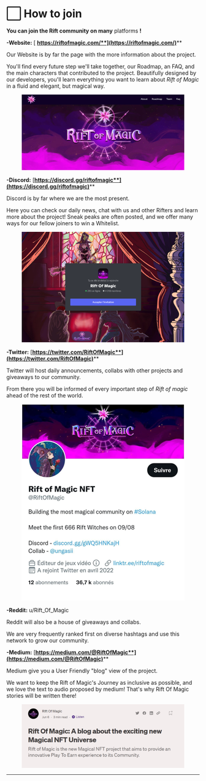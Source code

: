 # ⬜ How to join

**You can join the Rift community on many** platforms **!**&#x20;

**-Website:** [ **https://riftofmagic.com/**](https://riftofmagic.com/)****

Our Website is by far the page with the more information about the project.

You'll find every future step we'll take together, our Roadmap, an FAQ, and the main characters that contributed to the project. Beautifully designed by our developers, you'll learn everything you want to learn about _Rift of Magic_ in a fluid and elegant, but magical way.

<figure><img src=".gitbook/assets/image (2).png" alt=""><figcaption></figcaption></figure>

**-Discord:** [**https://discord.gg/riftofmagic**](https://discord.gg/riftofmagic)****

Discord is by far where we are the most present.

Here you can check our daily news, chat with us and other Rifters and learn more about the project! Sneak peaks are often posted, and we offer many ways for our fellow joiners to win a Whitelist.

<figure><img src=".gitbook/assets/image (4).png" alt=""><figcaption></figcaption></figure>

**-Twitter:** [**https://twitter.com/RiftOfMagic**](https://twitter.com/RiftOfMagic)****

Twitter will host daily announcements, collabs with other projects and giveaways to our community.&#x20;

From there you will be informed of every important step of _Rift of magic_ ahead of the rest of the world.

<figure><img src=".gitbook/assets/WhatsApp Image 2022-09-04 at 19.57.27.jpeg" alt=""><figcaption></figcaption></figure>

**-Reddit:** u/Rift\_Of\_Magic

Reddit will also be a house of giveaways and collabs.&#x20;

We are very frequently ranked first on diverse hashtags and use this network to grow our community.



**-Medium:** [**https://medium.com/@RiftOfMagic**](https://medium.com/@RiftOfMagic)****

Medium give you a User Friendly "blog" view of the project.&#x20;

We want to keep the Rift of Magic's Journey as inclusive as possible, and we love the text to audio proposed by medium! That's why Rift Of Magic stories will be written there!&#x20;

<figure><img src=".gitbook/assets/image (1).png" alt=""><figcaption></figcaption></figure>

****
